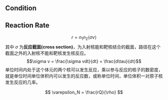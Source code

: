 ## Condition
## Reaction Rate
$$
r = n_1n_2\langle\sigma v \rangle
$$
其中 $\sigma$ 为**反应截面(cross section)**，为入射核能和靶核结合的截面，路径在这个截面之外的入射核不能和靶核发生核反应。
$$\sigma v = \frac{\sigma vdt}{dt} = \frac{d\tau}{dt}$$
单位时间内处于这个体元的两个核可以发生反应，乘以参与反应的核子的数密度，就是单位时间单位体积内可以发生的反应数，或称单位时间，单位体积一对原子核发生反应的几率。

$$
\varepsilon_N = \frac{rQ}{\rho}
$$